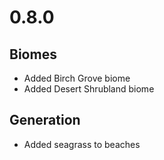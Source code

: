 # 0.8.0

## Biomes
* Added Birch Grove biome
* Added Desert Shrubland biome

## Generation
* Added seagrass to beaches